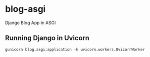 # blog-asgi
Django Blog App in ASGI

## Running Django in Uvicorn
```angular2html
gunicorn blog.asgi:application -k uvicorn.workers.UvicornWorker
```